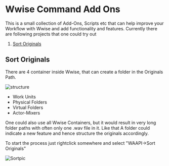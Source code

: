 # Wwise Command Add Ons
This is a small collection of Add-Ons, Scripts etc that can help improve your Workflow with Wwise and add functionality and features.
Currently there are following projects that one could try out

1. [Sort Originals](#sortoriginals)

## Sort Originals <a name="sortoriginals"></a>
There are 4 container inside Wwise, that can create a folder in the Originals Path.

![structure](https://user-images.githubusercontent.com/40822700/151835256-cf84f893-fb41-4655-8875-bd1207dddb2f.PNG)
- Work Units
- Physical Folders
- Virtual Folders
- Actor-Mixers

One could also use all Wwise Containers, but it would result in very long folder paths with often only one .wav file in it. Like that A folder could indicate a new feature and hence structure the originals accordingly.

To start the process just rightclick somewhere and select "WAAPI->Sort Originals"

![Sortpic](https://user-images.githubusercontent.com/40822700/151835812-0122faf5-c126-485a-b21b-490b822b89eb.PNG)
